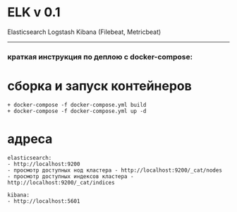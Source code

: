# ELK v 0.1

Elasticsearch Logstash Kibana (Filebeat, Metricbeat)

----

### краткая инструкция по деплою с docker-compose:

# сборка и запуск контейнеров
```
+ docker-compose -f docker-compose.yml build
+ docker-compose -f docker-compose.yml up -d
```

# адреса

```
elasticsearch:
- http://localhost:9200
- просмотр доступных нод кластера - http://localhost:9200/_cat/nodes
- просмотр доступных индексов кластера - http://localhost:9200/_cat/indices

kibana:
- http://localhost:5601
```
